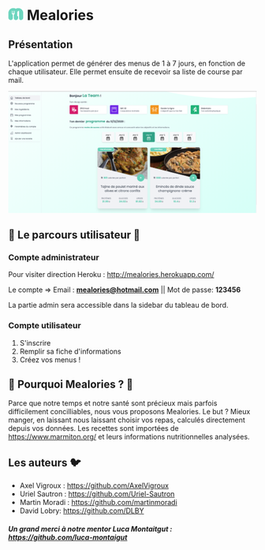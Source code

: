 # ![Mealories logo](./public/logo.png) Mealories 

## Présentation

L'application permet de générer des menus de 1 à 7 jours, en fonction de chaque utilisateur. Elle permet ensuite de recevoir sa liste de course par mail.

![Mealories screenshot](./public/README-Screenshot.png)

## 🍪 Le parcours utilisateur 🍪

### Compte administrateur

Pour visiter direction Heroku : http://mealories.herokuapp.com/

Le compte => Email : **mealories@hotmail.com** || Mot de passe: **123456**

La partie admin sera accessible dans la sidebar du tableau de bord.

### Compte utilisateur

1. S'inscrire
2. Remplir sa fiche d'informations
3. Créez vos menus !

## 🍗 Pourquoi Mealories ? 🍗

Parce que notre temps et notre santé sont précieux mais parfois difficilement concilliables, nous vous proposons Mealories.
Le but ? Mieux manger, en laissant nous laissant choisir vos repas, calculés directement depuis vos données. 
Les recettes sont importées de https://www.marmiton.org/ et leurs informations nutritionnelles analysées.

## Les auteurs 🐦

* Axel Vigroux : https://github.com/AxelVigroux
* Uriel Sautron : https://github.com/Uriel-Sautron
* Martin Moradi : https://github.com/martinmoradi
* David Lobry: https://github.com/DLBY

##### Un grand merci à notre mentor Luca Montaitgut : https://github.com/luca-montaigut
